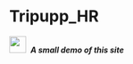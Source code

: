 # Tripupp_HR
<img src="https://media.giphy.com/media/iY8CRBdQXODJSCERIr/giphy.gif" width="30px">&nbsp; ***A small demo of this site***

<!-- https://user-images.githubusercontent.com/59905773/126465277-7f7bdb91-dc4f-4d71-9456-f08cbea1fc60.mp4 -->

